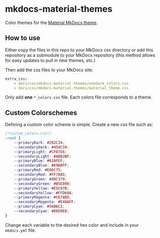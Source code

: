 # mkdocs-material-themes

Color themes for the [Material MkDocs theme](https://squidfunk.github.io/mkdocs-material/).

## How to use

Either copy the files in this repo to your MkDocs css directory *or* add this repository as a submodule to your MkDocs repository (this method allows for easy updates to pull in new themes, etc.)

Then add the css files to your MkDocs site:

```yaml
extra_css:
    - docs/css/mkdocs-material-themes/onedark_colors.css
    - docs/css/mkdocs-material-themes/material_theme.css
```

Only add **one** `*_colors.css` file. Each colors file corresponds to a theme.

## Custom Colorschemes

Defining a custom color scheme is simple. Create a new css file such as:

```css
/*custom_colors.css*/
:root {
	--primaryDark: #282C34;
	--secondaryDark: #454C59;
	--primaryLight: #CFD7E6;
	--secondaryLight: #ABB2BF;
	--primaryBlue: #61AFEF;
	--secondaryBlue: #69BBFF;
	--primaryRed: #E06C75;
	--secondaryRed: #FF7A85;
	--primaryGreen: #98C379;
	--secondaryGreen: #B5E890;
	--primaryYellow: #E5C07B;
	--secondaryYellow: #FFD68A;
	--primaryMagenta: #C678DD;
	--secondaryMagenta: #E48AFF;
	--primaryCyan: #56B6C2;
	--secondaryCyan: #66D9E8;
}
```

Change each variable to the desired hex color and include in your `mkdocs.yml` file.
